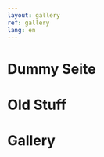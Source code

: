 ```yaml
---
layout: gallery
ref: gallery
lang: en
---
```


Dummy Seite
===========

Old Stuff
=========

Gallery
=======
